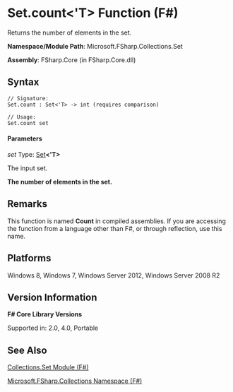 # Set.count<'T> Function (F#)

Returns the number of elements in the set.

**Namespace/Module Path**: Microsoft.FSharp.Collections.Set

**Assembly**: FSharp.Core (in FSharp.Core.dll)


## Syntax

```
// Signature:
Set.count : Set<'T> -> int (requires comparison)

// Usage:
Set.count set
```

#### Parameters
*set*
Type: [Set](http://msdn.microsoft.com/en-us/library/50cebdce-0cd7-4c5c-8ebc-f3a9e90b38d8)**&lt;'T&gt;**


The input set.



**The number of elements in the set.**
## Remarks
This function is named **Count** in compiled assemblies. If you are accessing the function from a language other than F#, or through reflection, use this name.


## Platforms
Windows 8, Windows 7, Windows Server 2012, Windows Server 2008 R2


## Version Information
**F# Core Library Versions**

Supported in: 2.0, 4.0, Portable




## See Also
[Collections.Set Module &#40;F&#35;&#41;](Collections.Set+Module+%28FSharp%29.md)

[Microsoft.FSharp.Collections Namespace &#40;F&#35;&#41;](Microsoft.FSharp.Collections+Namespace+%28FSharp%29.md)

